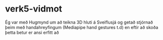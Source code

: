 # verk5-vidmot

Ég var með Hugmynd um að teikna 3D hluti á Sveiflusjá og getað stjórnað þeim með handahreyfingum (Mediapipe hand gestures t.d) en eftir að skoða þetta betur er ansi erfitt að 
